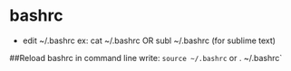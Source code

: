 # bashrc

* edit ~/.bashrc 
ex: 
	cat ~/.bashrc 
OR 
	subl ~/.bashrc (for sublime text)

##Reload bashrc
in command line write:
`source ~/.bashrc` or . ~/.bashrc`